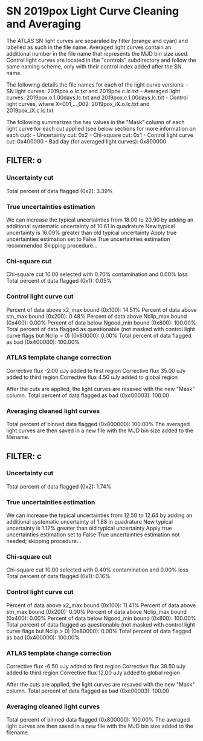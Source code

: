 # SN 2019pox Light Curve Cleaning and Averaging

The ATLAS SN light curves are separated by filter (orange and cyan) and labelled as such in the file name. Averaged light curves contain an additional number in the file name that represents the MJD bin size used. Control light curves are located in the "controls" subdirectory and follow the same naming scheme, only with their control index added after the SN name.

The following details the file names for each of the light curve versions:
	- SN light curves: 2019pox.o.lc.txt and 2019pox.c.lc.txt
	- Averaged light curves: 2019pox.o.1.00days.lc.txt and 2019pox.c.1.00days.lc.txt
	- Control light curves, where X=001,...,002: 2019pox_iX.o.lc.txt and 2019pox_iX.c.lc.txt

The following summarizes the hex values in the "Mask" column of each light curve for each cut applied (see below sections for more information on each cut): 
	- Uncertainty cut: 0x2
	- Chi-square cut: 0x1
	- Control light curve cut: 0x400000
	- Bad day (for averaged light curves): 0x800000

## FILTER: o

### Uncertainty cut
Total percent of data flagged (0x2): 3.39%

### True uncertainties estimation
We can increase the typical uncertainties from 18.00 to 20.90 by adding an additional systematic uncertainty of 10.61 in quadrature
New typical uncertainty is 16.09% greater than old typical uncertainty
Apply true uncertainties estimation set to False
True uncertainties estimation recommended
Skipping procedure...

### Chi-square cut
Chi-square cut 10.00 selected with 0.70% contamination and 0.00% loss
Total percent of data flagged (0x1): 0.05%

### Control light curve cut
Percent of data above x2_max bound (0x100): 14.51%
Percent of data above stn_max bound (0x200): 0.48%
Percent of data above Nclip_max bound (0x400): 0.00%
Percent of data below Ngood_min bound (0x800): 100.00%
Total percent of data flagged as questionable (not masked with control light curve flags but Nclip > 0) (0x80000): 0.00%
Total percent of data flagged as bad (0x400000): 100.00%

### ATLAS template change correction
Corrective flux -2.00 uJy added to first region
Corrective flux 35.00 uJy added to third region
Corrective flux 4.50 uJy added to global region

After the cuts are applied, the light curves are resaved with the new "Mask" column.
Total percent of data flagged as bad (0xc00003): 100.00

### Averaging cleaned light curves
Total percent of binned data flagged (0x800000): 100.00%
The averaged light curves are then saved in a new file with the MJD bin size added to the filename.

## FILTER: c

### Uncertainty cut
Total percent of data flagged (0x2): 1.74%

### True uncertainties estimation
We can increase the typical uncertainties from 12.50 to 12.64 by adding an additional systematic uncertainty of 1.88 in quadrature
New typical uncertainty is 1.12% greater than old typical uncertainty
Apply true uncertainties estimation set to False
True uncertainties estimation not needed; skipping procedure...

### Chi-square cut
Chi-square cut 10.00 selected with 0.40% contamination and 0.00% loss
Total percent of data flagged (0x1): 0.16%

### Control light curve cut
Percent of data above x2_max bound (0x100): 11.41%
Percent of data above stn_max bound (0x200): 0.00%
Percent of data above Nclip_max bound (0x400): 0.00%
Percent of data below Ngood_min bound (0x800): 100.00%
Total percent of data flagged as questionable (not masked with control light curve flags but Nclip > 0) (0x80000): 0.00%
Total percent of data flagged as bad (0x400000): 100.00%

### ATLAS template change correction
Corrective flux -6.50 uJy added to first region
Corrective flux 38.50 uJy added to third region
Corrective flux 12.00 uJy added to global region

After the cuts are applied, the light curves are resaved with the new "Mask" column.
Total percent of data flagged as bad (0xc00003): 100.00

### Averaging cleaned light curves
Total percent of binned data flagged (0x800000): 100.00%
The averaged light curves are then saved in a new file with the MJD bin size added to the filename.